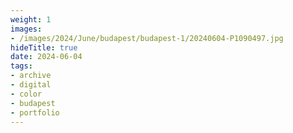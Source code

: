 ```yaml
---
weight: 1
images:
- /images/2024/June/budapest/budapest-1/20240604-P1090497.jpg
hideTitle: true
date: 2024-06-04
tags:
- archive
- digital
- color
- budapest
- portfolio
---
```


